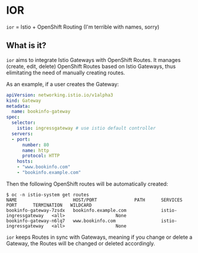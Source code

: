 # IOR
`ior` = Istio + OpenShift Routing (I'm terrible with names, sorry)

## What is it?
`ior` aims to integrate Istio Gateways with OpenShift Routes. It manages (create, edit, delete) OpenShift Routes based on Istio Gateways, thus elimitating the need of manually creating routes.

As an example, if a user creates the Gateway:
```yaml
apiVersion: networking.istio.io/v1alpha3
kind: Gateway
metadata:
  name: bookinfo-gateway
spec:
  selector:
    istio: ingressgateway # use istio default controller
  servers:
  - port:
      number: 80
      name: http
      protocol: HTTP
    hosts:
    - "www.bookinfo.com"
    - "bookinfo.example.com"
```

Then the following OpenShift routes will be automatically created:
```
$ oc -n istio-system get routes
NAME                     HOST/PORT              PATH      SERVICES               PORT      TERMINATION   WILDCARD
bookinfo-gateway-7zsdx   bookinfo.example.com             istio-ingressgateway   <all>                   None
bookinfo-gateway-n6lq7   www.bookinfo.com                 istio-ingressgateway   <all>                   None
```

`ior` keeps Routes in sync with Gateways, meaning if you change or delete a Gateway, the Routes will be changed or deleted accordingly.